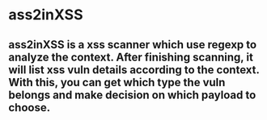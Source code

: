 # ass2inXSS

## ass2inXSS is a xss scanner which use regexp to analyze the context. After finishing scanning, it will list xss vuln details according to the context. With this, you can get which type the vuln belongs and make decision on which payload to choose.
